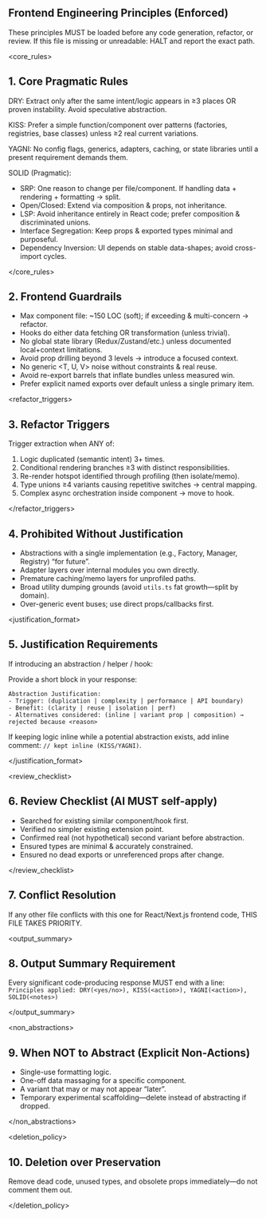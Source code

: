 ## Frontend Engineering Principles (Enforced)

These principles MUST be loaded before any code generation, refactor, or review. If this file is missing or unreadable: HALT and report the exact path.

<core_rules>

## 1. Core Pragmatic Rules

DRY: Extract only after the same intent/logic appears in ≥3 places OR proven instability. Avoid speculative abstraction.

KISS: Prefer a simple function/component over patterns (factories, registries, base classes) unless ≥2 real current variations.

YAGNI: No config flags, generics, adapters, caching, or state libraries until a present requirement demands them.

SOLID (Pragmatic):

- SRP: One reason to change per file/component. If handling data + rendering + formatting → split.
- Open/Closed: Extend via composition & props, not inheritance.
- LSP: Avoid inheritance entirely in React code; prefer composition & discriminated unions.
- Interface Segregation: Keep props & exported types minimal and purposeful.
- Dependency Inversion: UI depends on stable data-shapes; avoid cross-import cycles.

</core_rules>

<guardrails>

## 2. Frontend Guardrails

- Max component file: ~150 LOC (soft); if exceeding & multi-concern → refactor.
- Hooks do either data fetching OR transformation (unless trivial).
- No global state library (Redux/Zustand/etc.) unless documented local+context limitations.
- Avoid prop drilling beyond 3 levels → introduce a focused context.
- No generic <T, U, V> noise without constraints & real reuse.
- Avoid re-export barrels that inflate bundles unless measured win.
- Prefer explicit named exports over default unless a single primary item.

</guardrails>

<refactor_triggers>

## 3. Refactor Triggers

Trigger extraction when ANY of:

1. Logic duplicated (semantic intent) 3+ times.
2. Conditional rendering branches ≥3 with distinct responsibilities.
3. Re-render hotspot identified through profiling (then isolate/memo).
4. Type unions ≥4 variants causing repetitive switches → central mapping.
5. Complex async orchestration inside component → move to hook.

</refactor_triggers>

<prohibited>

## 4. Prohibited Without Justification

- Abstractions with a single implementation (e.g., Factory, Manager, Registry) “for future”.
- Adapter layers over internal modules you own directly.
- Premature caching/memo layers for unprofiled paths.
- Broad utility dumping grounds (avoid `utils.ts` fat growth—split by domain).
- Over-generic event buses; use direct props/callbacks first.

</prohibited>

<justification_format>

## 5. Justification Requirements

If introducing an abstraction / helper / hook:

Provide a short block in your response:

```text
Abstraction Justification:
- Trigger: (duplication | complexity | performance | API boundary)
- Benefit: (clarity | reuse | isolation | perf)
- Alternatives considered: (inline | variant prop | composition) → rejected because <reason>
```

If keeping logic inline while a potential abstraction exists, add inline comment:
`// kept inline (KISS/YAGNI)`.

</justification_format>

<review_checklist>

## 6. Review Checklist (AI MUST self-apply)

- Searched for existing similar component/hook first.
- Verified no simpler existing extension point.
- Confirmed real (not hypothetical) second variant before abstraction.
- Ensured types are minimal & accurately constrained.
- Ensured no dead exports or unreferenced props after change.

</review_checklist>

## 7. Conflict Resolution

If any other file conflicts with this one for React/Next.js frontend code, THIS FILE TAKES PRIORITY.

<output_summary>

## 8. Output Summary Requirement

Every significant code-producing response MUST end with a line:
`Principles applied: DRY(<yes/no>), KISS(<action>), YAGNI(<action>), SOLID(<notes>)`

</output_summary>

<non_abstractions>

## 9. When NOT to Abstract (Explicit Non-Actions)

- Single-use formatting logic.
- One-off data massaging for a specific component.
- A variant that may or may not appear “later”.
- Temporary experimental scaffolding—delete instead of abstracting if dropped.

</non_abstractions>

<deletion_policy>

## 10. Deletion over Preservation

Remove dead code, unused types, and obsolete props immediately—do not comment them out.

</deletion_policy>
